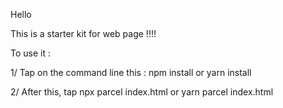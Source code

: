 Hello 

This is a starter kit for web page !!!!


To use it : 

1/ Tap on the command line this : npm install or yarn install

2/ After this, tap npx parcel index.html or yarn parcel index.html